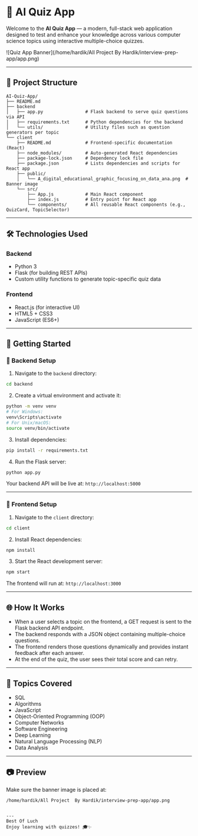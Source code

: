 # 🧠 AI Quiz App

Welcome to the **AI Quiz App** — a modern, full-stack web application designed to test and enhance your knowledge across various computer science topics using interactive multiple-choice quizzes.

![Quiz App Banner](/home/hardik/All Project  By Hardik/interview-prep-app/app.png)

---

## 📁 Project Structure

```
AI-Quiz-App/
├── README.md
├── backend
│   ├── app.py                # Flask backend to serve quiz questions via API
│   ├── requirements.txt      # Python dependencies for the backend
│   └── utils/                # Utility files such as question generators per topic
└── client
    ├── README.md             # Frontend-specific documentation (React)
    ├── node_modules/         # Auto-generated React dependencies
    ├── package-lock.json     # Dependency lock file
    ├── package.json          # Lists dependencies and scripts for React app
    ├── public/
    │   └── A_digital_educational_graphic_focusing_on_data_ana.png  # Banner image
    └── src/
        ├── App.js            # Main React component
        ├── index.js          # Entry point for React app
        └── components/       # All reusable React components (e.g., QuizCard, TopicSelector)
```

---

## 🛠️ Technologies Used

### Backend
- Python 3
- Flask (for building REST APIs)
- Custom utility functions to generate topic-specific quiz data

### Frontend
- React.js (for interactive UI)
- HTML5 + CSS3
- JavaScript (ES6+)

---

## 🚀 Getting Started

### 🔧 Backend Setup

1. Navigate to the `backend` directory:
```bash
cd backend
```

2. Create a virtual environment and activate it:
```bash
python -m venv venv
# For Windows:
venv\Scripts\activate
# For Unix/macOS:
source venv/bin/activate
```

3. Install dependencies:
```bash
pip install -r requirements.txt
```

4. Run the Flask server:
```bash
python app.py
```
Your backend API will be live at: `http://localhost:5000`

---

### 🎨 Frontend Setup

1. Navigate to the `client` directory:
```bash
cd client
```

2. Install React dependencies:
```bash
npm install
```

3. Start the React development server:
```bash
npm start
```
The frontend will run at: `http://localhost:3000`

---

## 🌐 How It Works

- When a user selects a topic on the frontend, a GET request is sent to the Flask backend API endpoint.
- The backend responds with a JSON object containing multiple-choice questions.
- The frontend renders those questions dynamically and provides instant feedback after each answer.
- At the end of the quiz, the user sees their total score and can retry.

---

## 🧠 Topics Covered

- SQL
- Algorithms
- JavaScript
- Object-Oriented Programming (OOP)
- Computer Networks
- Software Engineering
- Deep Learning
- Natural Language Processing (NLP)
- Data Analysis

---

## 📷 Preview

Make sure the banner image is placed at:
```
/home/hardik/All Project  By Hardik/interview-prep-app/app.png


---
Best Of Luch
Enjoy learning with quizzes! 🎓✨
